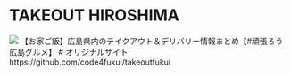 # TAKEOUT HIROSHIMA
<img src=http://kou-ishizaki.github.io/takeout-hiroshima/img/title-img.png style='width=100%'>  
【お家ご飯】広島県内のテイクアウト＆デリバリー情報まとめ【#頑張ろう広島グルメ】
# オリジナルサイト
https://github.com/code4fukui/takeoutfukui
